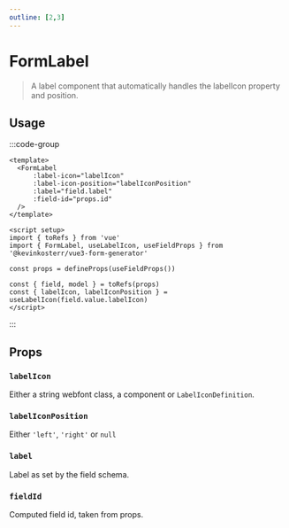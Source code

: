 ```yaml
---
outline: [2,3]
---
```

# FormLabel <Badge type="tip" text=">=2.7.0"/>
> A label component that automatically handles the labelIcon property and position.

## Usage
:::code-group
```vue [template]
<template>
  <FormLabel 
      :label-icon="labelIcon" 
      :label-icon-position="labelIconPosition" 
      :label="field.label" 
      :field-id="props.id"
  />
</template>
```
```vue [script setup]
<script setup>
import { toRefs } from 'vue'
import { FormLabel, useLabelIcon, useFieldProps } from '@kevinkosterr/vue3-form-generator'

const props = defineProps(useFieldProps())

const { field, model } = toRefs(props)
const { labelIcon, labelIconPosition } = useLabelIcon(field.value.labelIcon)
</script>
```
:::

## Props
### `labelIcon` <Badge type="info" text="string | ComponentPublicInstance | null" />
Either a string webfont class, a component or `LabelIconDefinition`.

### `labelIconPosition` <Badge type="info" text="'left' | 'right' | null" />
Either `'left'`, `'right'` or `null`

### `label` <Badge type="info" text="string" />
Label as set by the field schema.

### `fieldId` <Badge type="info" text="string" />
Computed field id, taken from props.
